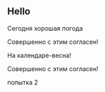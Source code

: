 ## Hello

Сегодня хорошая погода

Совершенно с этим согласен!

На календаре-весна!

Совершенно с этим согласен!

попытка 2
